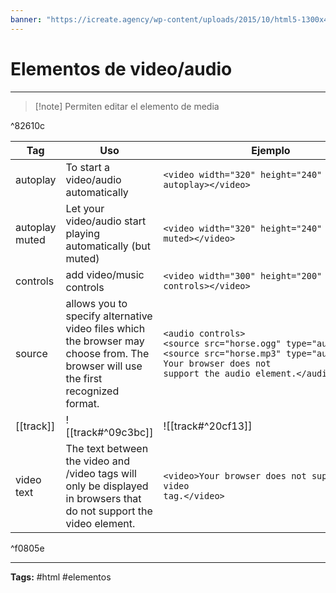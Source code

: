 ```yaml
---
banner: "https://icreate.agency/wp-content/uploads/2015/10/html5-1300x470.gif"
---
```

# Elementos de video/audio 
<hr> 

> [!note] Permiten editar el elemento de media
> 

^82610c

| Tag            | Uso                                                                                                                                                                                          | Ejemplo                                                                                                                                                                                        | 
| -------------- | -------------------------------------------------------------------------------------------------------------------------------------------------------------------------------------------- | ------------------------------------------------------------------------------------------------------------------------------------------------------------------------------------------ | 
| autoplay       | To start a video/audio automatically                                                                                                                                                         | <code><video width="320" height="240" autoplay&gt;</video&gt;</code>                                                                                                                       | 
| autoplay muted | Let your video/audio start playing automatically (but muted)                                                                                                                                 | <code><video width="320" height="240" autoplay muted&gt;</video&gt;</code>                                                                                                                 | 
| controls       | add video/music controls                                                                                                                                                                     | <code><video width="300" height="200" controls&gt;</video&gt;</code>                                                                                                                       |
| source         | allows you to specify alternative video files which the browser may choose from. The browser will use the first recognized format.                                                           | <code><audio controls&gt;  <source src="horse.ogg" type="audio/ogg"&gt;  <source src="horse.mp3" type="audio/mpeg"&gt;  Your browser does not support the audio element.</audio&gt;</code> |  
| [[track]]          | ![[track#^09c3bc]] |   ![[track#^20cf13]]                                                                                                                                                                                         |   
| video text     |    The text between the video and /video tags will only be displayed in browsers that do not support the video element.  |<code><video&gt;Your browser does not support the video tag.</video&gt;</code> |                                                                                                                                                                                                                                                                                                                                                                            |     |     |     |     |     |     |     |

^f0805e

<hr>

<b>Tags:</b> #html #elementos 
